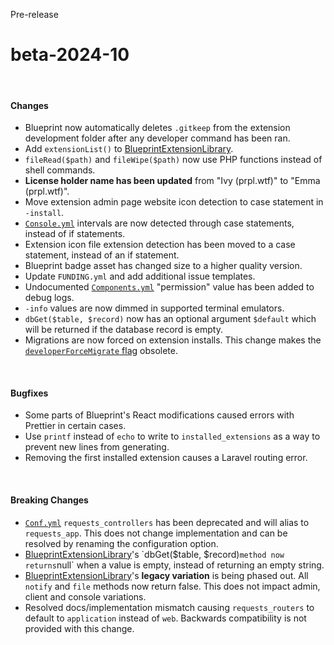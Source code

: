 <span class="badge bg-warning-subtle border border-warning-subtle text-warning-emphasis rounded-pill"><i class="bi bi-binoculars-fill"></i> Pre-release</span>
# beta-2024-10
<br/>

#### Changes
- Blueprint now automatically deletes `.gitkeep` from the extension development folder after any developer command has been ran.
- Add `extensionList()` to [BlueprintExtensionLibrary](?page=documentation/$blueprint).
- `fileRead($path)` and `fileWipe($path)` now use PHP functions instead of shell commands.
- **License holder name has been updated** from "Ivy (prpl.wtf)" to "Emma (prpl.wtf)".
- Move extension admin page website icon detection to case statement in `-install`.
- [`Console.yml`](?page=documentation/consoleyml) intervals are now detected through case statements, instead of if statements.
- Extension icon file extension detection has been moved to a case statement, instead of an if statement.
- Blueprint badge asset has changed size to a higher quality version.
- Update `FUNDING.yml` and add additional issue templates.
- Undocumented [`Components.yml`](?page=documentation/componentsyml) "permission" value has been added to debug logs.
- `-info` values are now dimmed in supported terminal emulators.
- `dbGet($table, $record)` now has an optional argument `$default` which will be returned if the database record is empty.
- Migrations are now forced on extension installs. This change makes the [`developerForceMigrate` flag](?page=documentation/flags) obsolete.

<br/>

#### Bugfixes
- Some parts of Blueprint's React modifications caused errors with Prettier in certain cases.
- Use `printf` instead of `echo` to write to `installed_extensions` as a way to prevent new lines from generating.
- Removing the first installed extension causes a Laravel routing error.

<br/>

#### Breaking Changes
- [`Conf.yml`](?page=documentation/confyml) `requests_controllers` has been deprecated and will alias to `requests_app`. This does not change implementation and can be resolved by renaming the configuration option.
- [BlueprintExtensionLibrary](?page=documentation/$blueprint)'s `dbGet($table, $record)` method now returns `null` when a value is empty, instead of returning an empty string.
- [BlueprintExtensionLibrary](?page=documentation/$blueprint)'s **legacy variation** is being phased out. All `notify` and `file` methods now return false. This does not impact admin, client and console variations.
- Resolved docs/implementation mismatch causing `requests_routers` to default to `application` instead of `web`. Backwards compatibility is not provided with this change.
